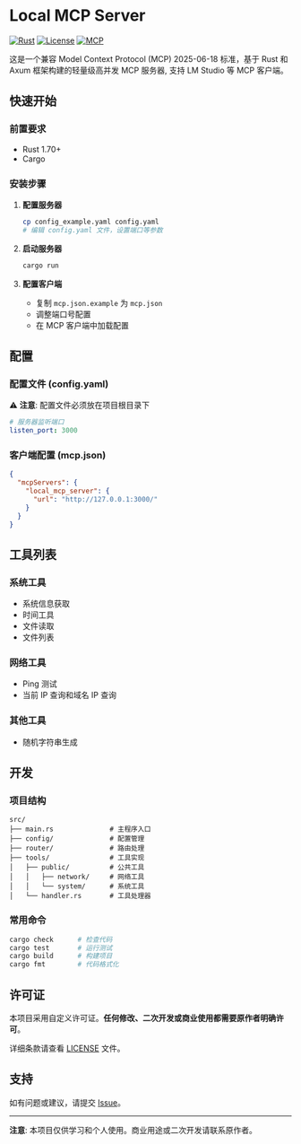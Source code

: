# Local MCP Server

[![Rust](https://img.shields.io/badge/Rust-1.70+-orange.svg)](https://www.rust-lang.org/)
[![License](https://img.shields.io/badge/License-Custom-blue.svg)](LICENSE)
[![MCP](https://img.shields.io/badge/MCP-2025--06--18-green.svg)](https://modelcontextprotocol.io/)

这是一个兼容 Model Context Protocol (MCP) 2025-06-18 标准，基于 Rust 和 Axum 框架构建的轻量级高并发 MCP 服务器, 支持 LM Studio 等 MCP 客户端。

## 快速开始

### 前置要求
- Rust 1.70+ 
- Cargo

### 安装步骤

1. **配置服务器**
   ```bash
   cp config_example.yaml config.yaml
   # 编辑 config.yaml 文件，设置端口等参数
   ```

2. **启动服务器**
   ```bash
   cargo run
   ```

3. **配置客户端**
   - 复制 `mcp.json.example` 为 `mcp.json`
   - 调整端口号配置
   - 在 MCP 客户端中加载配置

## 配置

### 配置文件 (config.yaml)

⚠️ **注意**: 配置文件必须放在项目根目录下

```yaml
# 服务器监听端口
listen_port: 3000
```

### 客户端配置 (mcp.json)

```json
{
  "mcpServers": {
    "local_mcp_server": {
      "url": "http://127.0.0.1:3000/"
    }
  }
}
```

## 工具列表

### 系统工具
- 系统信息获取
- 时间工具
- 文件读取
- 文件列表

### 网络工具
- Ping 测试
- 当前 IP 查询和域名 IP 查询

### 其他工具
- 随机字符串生成

## 开发

### 项目结构
```
src/
├── main.rs              # 主程序入口
├── config/              # 配置管理
├── router/              # 路由处理
├── tools/               # 工具实现
│   ├── public/          # 公共工具
│   │   ├── network/     # 网络工具
│   │   └── system/      # 系统工具
│   └── handler.rs       # 工具处理器
```

### 常用命令
```bash
cargo check      # 检查代码
cargo test       # 运行测试
cargo build      # 构建项目
cargo fmt        # 代码格式化
```

## 许可证

本项目采用自定义许可证。**任何修改、二次开发或商业使用都需要原作者明确许可**。

详细条款请查看 [LICENSE](LICENSE) 文件。

## 支持

如有问题或建议，请提交 [Issue](../../issues)。

---

**注意**: 本项目仅供学习和个人使用。商业用途或二次开发请联系原作者。
